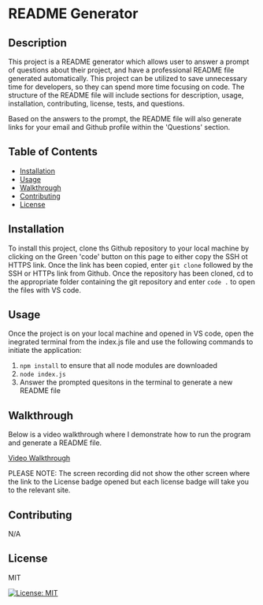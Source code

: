 # README Generator

## Description
This project is a README generator which allows user to answer a prompt of questions about their project, and have a professional README file generated automatically.  This project can be utilized to save unnecessary time for developers, so they can spend more time focusing on code. The structure of the README file will include sections for description, usage, installation, contributing, license, tests, and questions. 

Based on the answers to the prompt, the README file will also generate links for your email and Github profile within the 'Questions' section. 

## Table of Contents
- [Installation](#installation)
- [Usage](#usage)
- [Walkthrough](#walkthrough)
- [Contributing](#credits)
- [License](#license)

## Installation
To install this project, clone ths Github repository to your local machine by clicking on the Green 'code' button on this page to either copy the SSH ot HTTPS link. Once the link has been copied, enter `git clone` followed by the SSH or HTTPs link from Github. Once the repository has been cloned, cd to the appropriate folder containing the git repository and enter `code .` to open the files with VS code. 

## Usage

Once the project is on your local machine and opened in VS code, open the inegrated terminal from the index.js file and use the following commands to initiate the application:
1. `npm install` to ensure that all node modules are downloaded
2. `node index.js`
3. Answer the prompted quesitons in the terminal to generate a new README file

## Walkthrough
Below is a video walkthrough where I demonstrate how to run the program and generate a README file.

[Video Walkthrough](https://drive.google.com/file/d/1tub8fs9g7wrwo-wwYGBKHjufk0IMEw9K/view?usp=sharing)

PLEASE NOTE: The screen recording did not show the other screen where the link to the License badge opened but each license badge will take you to the relevant site.

## Contributing
N/A

## License
MIT

[![License: MIT](https://img.shields.io/badge/License-MIT-yellow.svg)](https://opensource.org/licenses/MIT)